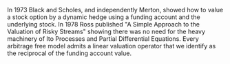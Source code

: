 In 1973 Black and Scholes, and independently Merton, showed how to value a stock option
by a dynamic hedge using a funding account and the underlying stock.
In 1978 Ross published "A Simple Approach to the Valuation of Risky Streams"
showing there was no need for the heavy machinery of Ito Processes and
Partial Differential Equations. Every arbitrage free model admits a linear valuation
operator that we identify as the reciprocal of the funding account value.
